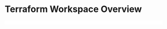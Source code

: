 # Terraform Workspace Overview

![](https://github.com/JonmarCorpuz/LetsLearn/blob/main/Assets/Whitespace.png)
